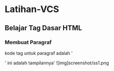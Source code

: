 # Latihan-VCS
## Belajar Tag Dasar HTML

### Membuat Paragraf
kode tag untuk paragraf adalah '<p>'
ini adalah tampilannya'
![img]screenshot/ss1.png


